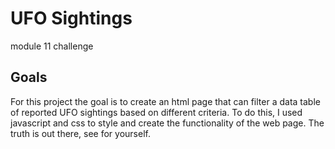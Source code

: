 # UFO Sightings
module 11 challenge
## Goals
For this project the goal is to create an html page that can filter a data table of reported UFO sightings based on different criteria. To do this, I used javascript and css to style and create the functionality of the web page. The truth is out there, see for yourself. 
